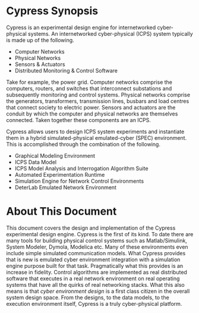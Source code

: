 # Cypress Synopsis
Cypress is an experimental design engine for internetworked cyber-physical systems. An internetworked cyber-physical (ICPS) system typically is made up of the following.

- Computer Networks
- Physical Networks
- Sensors & Actuators
- Distributed Monitoring & Control Software

Take for example, the power grid. Computer networks comprise the computers, routers, and switches that interconnect substations and subsequently monitoring and control systems. Physical networks comprise the generators, transformers, transmission lines, busbars and load centres that connect society to electric power. Sensors and actuators are the conduit by which the computer and physical networks are themselves connected. Taken together these components are an ICPS.

Cypress allows users to design ICPS system experiments and instantiate them in a hybrid simulated-physical emulated-cyber (SPEC) environment. This is accomplished through the combination of the following.

- Graphical Modeling Environment
- ICPS Data Model 
- ICPS Model Analysis and Interrogation Algorithm Suite
- Automated Experimentation Runtime
- Simulation Engine for Network Control Environments
- DeterLab Emulated Network Environment

# About This Document
This document covers the design and implementation of the Cypress experimental design engine. Cypress is the first of its kind. To date there are many tools for building physical control systems such as Matlab/Simulink, System Modeler, Dymola, Modelica etc. Many of these environments even include simple simulated communication models. What Cypress provides that is new is emulated cyber environment integration with a simulation engine purpose built for that task. Pragmatically what this provides is an increase in fidelity. Control algorithms are implemented as real distributed software that executes in a real network environment on real operating systems that have all the quirks of real networking stacks. What this also means is that _cyber environment design_ is a first class citizen in the overall system design space. From the designs, to the data models, to the execution environment itself, Cypress is a truly cyber-physical platform.
